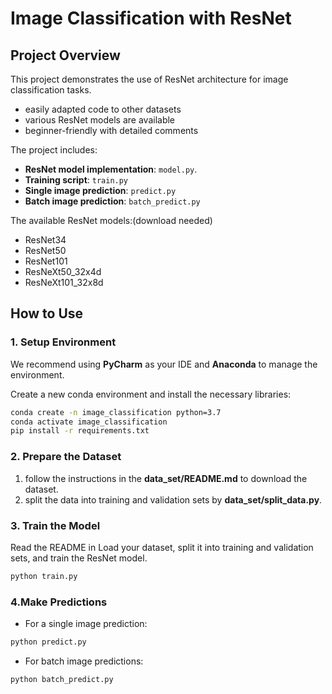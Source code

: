 # Image Classification with ResNet

## Project Overview
This project demonstrates the use of ResNet architecture for image classification tasks. 
- easily adapted code to other datasets
- various ResNet models are available
- beginner-friendly with detailed comments

The project includes:
- **ResNet model implementation**: `model.py`.
- **Training script**: `train.py`
- **Single image prediction**: `predict.py` 
- **Batch image prediction**: `batch_predict.py`

The available ResNet models:(download needed)
- ResNet34
- ResNet50
- ResNet101
- ResNeXt50_32x4d
- ResNeXt101_32x8d


## How to Use

### 1. Setup Environment
We recommend using **PyCharm** as your IDE and **Anaconda** to manage the environment.

Create a new conda environment and install the necessary libraries:

```bash
conda create -n image_classification python=3.7
conda activate image_classification
pip install -r requirements.txt
```

### 2. Prepare the Dataset
1. follow the instructions in the **data_set/README.md** to download the dataset.
2. split the data into training and validation sets by **data_set/split_data.py**.

### 3. Train the Model
Read the README in 
Load your dataset, split it into training and validation sets, and train the ResNet model.
```bash
python train.py
```

### 4.Make Predictions

- For a single image prediction:
```bash
python predict.py
```

- For batch image predictions:
```bash
python batch_predict.py
```

